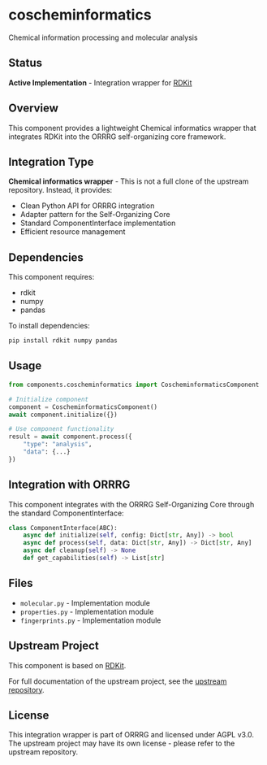 # coscheminformatics

Chemical information processing and molecular analysis

## Status

**Active Implementation** - Integration wrapper for [RDKit](https://github.com/rdkit/rdkit)

## Overview

This component provides a lightweight Chemical informatics wrapper that integrates RDKit 
into the ORRRG self-organizing core framework.

## Integration Type

**Chemical informatics wrapper** - This is not a full clone of the upstream repository. Instead, it provides:
- Clean Python API for ORRRG integration
- Adapter pattern for the Self-Organizing Core
- Standard ComponentInterface implementation
- Efficient resource management

## Dependencies

This component requires:
- rdkit
- numpy
- pandas

To install dependencies:
```bash
pip install rdkit numpy pandas
```

## Usage

```python
from components.coscheminformatics import CoscheminformaticsComponent

# Initialize component
component = CoscheminformaticsComponent()
await component.initialize({})

# Use component functionality
result = await component.process({
    "type": "analysis",
    "data": {...}
})
```

## Integration with ORRRG

This component integrates with the ORRRG Self-Organizing Core through the standard ComponentInterface:

```python
class ComponentInterface(ABC):
    async def initialize(self, config: Dict[str, Any]) -> bool
    async def process(self, data: Dict[str, Any]) -> Dict[str, Any]
    async def cleanup(self) -> None
    def get_capabilities(self) -> List[str]
```

## Files

- `molecular.py` - Implementation module
- `properties.py` - Implementation module
- `fingerprints.py` - Implementation module

## Upstream Project

This component is based on [RDKit](https://github.com/rdkit/rdkit).

For full documentation of the upstream project, see the [upstream repository](https://github.com/rdkit/rdkit).

## License

This integration wrapper is part of ORRRG and licensed under AGPL v3.0.
The upstream project may have its own license - please refer to the upstream repository.
